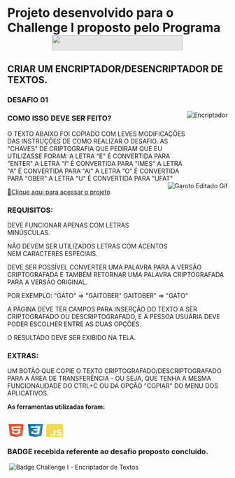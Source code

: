 ## <h1>Projeto desenvolvido para o Challenge I proposto pelo Programa <img style="display: block;-webkit-user-select: none;margin: auto;background-color: hsl(0, 0%, 90%);transition: background-color 300ms;" src="https://camo.githubusercontent.com/afa60a37c5fe26273eb9f8c09e8a61f1b066b7f1fcb17c4ef2f885f12de9b0ae/68747470733a2f2f637572736f732e616c7572612e636f6d2e62722f6173736574732f696d616765732f6365727469666963617465732f6e65772f6c6f676f2f6f7261636c652d616c7572612e706e67" width="300" height="35"></h1>
<h2>CRIAR UM ENCRIPTADOR/DESENCRIPTADOR DE TEXTOS.</h2>
<h3>DESAFIO 01</h3>
<img align="right" alt="Encriptador" height="140" src="https://i.postimg.cc/X7t1sWw2/encriptador.png"> 
<h3>COMO ISSO DEVE SER FEITO?</h3>
O TEXTO ABAIXO FOI COPIADO COM LEVES MODIFICAÇÕES DAS INSTRUÇÕES DE COMO REALIZAR O DESAFIO.
AS "CHAVES" DE CRIPTOGRAFIA QUE PEDIRAM QUE EU UTILIZASSE FORAM: A LETRA "E" É CONVERTIDA PARA "ENTER" A LETRA "I" É CONVERTIDA PARA "IMES" A LETRA "A" É CONVERTIDA PARA "AI" A LETRA "O" É CONVERTIDA PARA "OBER" A LETRA "U" É CONVERTIDA PARA "UFAT"
<img align="right" alt="Garoto Editado Gif" height="140" src="https://i.im.ge/2022/08/13/OTVoCX.icon-garoto.gif"> 

[🔗Clique aqui para acessar o projeto](https://davivieira10.github.io/encriptador/)

<h3>REQUISITOS:</h3>
DEVE FUNCIONAR APENAS COM LETRAS MINÚSCULAS.

NÃO DEVEM SER UTILIZADOS LETRAS COM ACENTOS NEM CARACTERES ESPECIAIS.

DEVE SER POSSÍVEL CONVERTER UMA PALAVRA PARA A VERSÃO CRIPTOGRAFADA E TAMBÉM RETORNAR UMA PALAVRA CRIPTOGRAFADA PARA A VERSÃO ORIGINAL.

POR EXEMPLO: "GATO" => "GAITOBER" GAITOBER" => "GATO"

A PÁGINA DEVE TER CAMPOS PARA INSERÇÃO DO TEXTO A SER CRIPTOGRAFADO OU DESCRIPTOGRAFADO, E A PESSOA USUÁRIA DEVE PODER ESCOLHER ENTRE AS DUAS OPÇÕES.

O RESULTADO DEVE SER EXIBIDO NA TELA.

<h3>EXTRAS:</h3>
UM BOTÃO QUE COPIE O TEXTO CRIPTOGRAFADO/DESCRIPTOGRAFADO PARA A ÁREA DE TRANSFERÊNCIA - OU SEJA, QUE TENHA A MESMA FUNCIONALIDADE DO CTRL+C OU DA OPÇÃO "COPIAR" DO MENU DOS APLICATIVOS.

<b>As ferramentas utilizadas foram:</b>
<div style="display: inline_block"><br>
  <img align="center" alt="Davi-HTML" height="30" width="40" src="https://raw.githubusercontent.com/devicons/devicon/master/icons/html5/html5-original.svg">
  <img align="center" alt="Davi-CSS" height="30" width="40" src="https://raw.githubusercontent.com/devicons/devicon/master/icons/css3/css3-original.svg">
  <img align="center" alt="Davi-Js" height="30" width="40" src="https://raw.githubusercontent.com/devicons/devicon/master/icons/javascript/javascript-plain.svg">
</div>

<h3>BADGE recebida referente ao desafio proposto concluído.</h3>
<img align="right" alt="Badge Challenge I - Encriptador de Textos" width= "500" height="500" src="https://i.postimg.cc/76f32KwK/Programa-ONE-Badge-desafio-conclu-do-Challenge-I-Encriptador-de-Textos.png"></h3>



